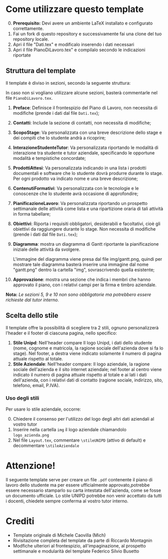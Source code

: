 # Come utilizzare questo template
0. **Prerequisito:** Devi avere un ambiente LaTeX installato e configurato correttamente.
1. Fai un fork di questo repository e successivamente fai una clone del tuo repository locale.
2. Apri il file "Dati.tex" e modificalo inserendo i dati necessari
3. Apri il file PianoDiLavoro.tex" e compilalo secondo le indicazioni riportate

## Struttura del template
Il template è diviso in sezioni, secondo la seguente struttura:

In caso non si vogliano utilizzare alcune sezioni, basterà commentarle nel file `PianoDiLavoro.tex`.

1. **Preface**: Definisce il frontespizio del Piano di Lavoro, non necessita di modifiche (prende i dati dal file `Dati.tex`); 
2. **Contatti**: Include la sezione di contatti, non necessita di modifiche; 
3. **ScopoStage**: Va personalizzata con una breve descrizione dello stage e dei compiti che lo studente andrà a ricoprire;
4. **InterazioneStudenteTutor**: Va personalizzata riportando le modalità di interazione tra studente e tutor aziendale, specificando le opportune modalità e tempistiche concordate;
5. **ProdottiAttesi**: Va personalizzata indicando in una lista i prodotti documentali e software che lo studente dovrà produrre durante lo stage. Per ogni prodotto va indicato nome e una breve descrizione;
6. **ContenutiFormativi**: Va personalizzata con le tecnologie e le conoscenze che lo studente avrà occasione di approfondire;
7. **PianificazioneLavoro**: Va personalizzata riportando un prospetto settimanale delle attività come lista e una ripartizione oraria di tali attività in forma tabellare;
8. **Obiettivi**: Riporta i requisiti obbligatori, desiderabili e facoltativi, cioè gli obiettivi da raggiungere durante lo stage. Non necessita di modifiche (prende i dati dal file `Dati.tex`);
9. **Diagramma**: mostra un diagramma di Gantt riportante la pianificazione iniziale delle attività da svolgere.

   L'immagine del diagramma viene presa dal file img/gantt.png, quindi per mostrare tale diagramma basterà inserire una immagine dal nome "gantt.png" dentro la cartella "img", sovrascrivendo quella esistente;
10. **Approvazione**: mostra una sezione che indica i membri che hanno approvato il piano, con i relativi campi per la firma e timbro aziendale.

**Nota:** _Le sezioni 5, 9 e 10 non sono obbligatorie ma potrebbero essere richieste dal tutor interno._

## Scelta dello stile
Il template offre la possibilità di scegliere tra 2 stili, ognuno personalizzerà l'header e il footer di ciascuna pagina, nello specifico:
1. **Stile Unipd**: Nell'header compare Il logo Unipd, i dati dello studente (nome, cognome e matricola, la ragione sociale dell'azienda dove si fa lo stage). 
Nel footer, a destra viene indicato solamente il numero di pagina attuale rispetto al totale.
2. **Stile Aziendale**: Nell'header compare: Il logo aziendale, la ragione sociale dell'azienda e il sito internet aziendale; nel footer al centro viene indicato il numero di pagina attuale rispetto al totale e ai lati i dati dell'azienda, con i relativi dati di contatto (ragione sociale, indirizzo, sito, telefono, email, P.IVA).

### Uso degli stili

Per usare lo stile aziendale, occorre:

0. Chiedere il consenso per l'utilizzo del logo degli altri dati aziendali al vostro tutor
1. Inserire nella cartella `img` il logo aziendale chiamandolo `logo_azienda.png`
2. Nel file `Layout.tex`, commentare `\stileUNIPD` (attivo di default) e decommentare `\stileAziendale`

# Attenzione!
Il seguente template serve per creare un file `.pdf` contenente il piano di lavoro dello studente ma per essere ufficialmente approvato,potrebbe essere necessario stamparlo su carta intestata dell'azienda, come se fosse un documento ufficiale. Lo stile UNIPD potrebbe non venir accettato da tutti i docenti, chiedete sempre conferma al vostro tutor interno.

# Crediti
- Template originale di Michele Caovilla (Mich)
- Rivisitazione completa del template da parte di Riccardo Montagnin
- Modfiche ulteriori al frontespizio, all'impaginazione, al prospetto settimanale e modularità del template Federico Silvio Busetto